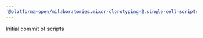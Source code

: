 ```yaml
---
'@platforma-open/milaboratories.mixcr-clonotyping-2.single-cell-scripts': patch
---
```


Initial commit of scripts
